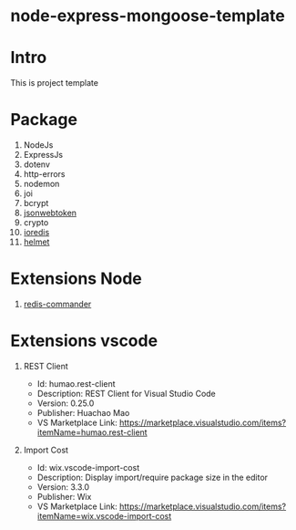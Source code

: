 # node-express-mongoose-template

# Intro

This is project template

# Package

1. NodeJs
1. ExpressJs
1. dotenv
1. http-errors
1. nodemon
1. joi
1. bcrypt
1. [jsonwebtoken](https://www.npmjs.com/package/jsonwebtoken)
1. crypto
1. [ioredis](https://www.npmjs.com/package/ioredis)
1. [helmet](https://www.npmjs.com/package/helmet)
# Extensions Node

1. [redis-commander](https://www.npmjs.com/package/redis-commander)
# Extensions vscode

1. REST Client

    - Id: humao.rest-client
    - Description: REST Client for Visual Studio Code
    - Version: 0.25.0
    - Publisher: Huachao Mao
    - VS Marketplace Link: https://marketplace.visualstudio.com/items?itemName=humao.rest-client

2. Import Cost

    - Id: wix.vscode-import-cost
    - Description: Display import/require package size in the editor
    - Version: 3.3.0
    - Publisher: Wix
    - VS Marketplace Link: https://marketplace.visualstudio.com/items?itemName=wix.vscode-import-cost